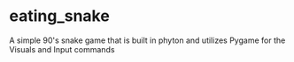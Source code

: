 # eating_snake
A simple 90's snake game that is built in phyton and utilizes Pygame for the Visuals and Input commands 
